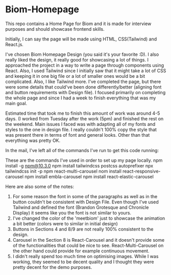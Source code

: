 # Biom-Homepage
This repo contains a Home Page for Biom and it is made for interview purposes and should showcase frontend skills.

Initially, I can say the page will be made using HTML, CSS(Tailwind) and React.js.

I've chosen Biom Homepage Design (you said it's your favorite :D). I also really liked the design, it really good for showcasing a lot of things. 
I approached the project in a way to write a page through components using React. Also, I used Tailwind since I initially saw that it might take a lot of CSS and keeping it in one big file or a lot of smaller ones would be
a bit complicated. Also, I like Tailwind more. I've completed the page, but there were some details that could've been done differently/better (aligning font and button requirements with Design file). I focused primarily on completing the whole page and since I had a week to finish everything that was my main goal.

Estimated time that took me to finish this amount of work was around 4-5 days. (I worked from Tuesday after the work (5pm) and finished the rest on the weekend.
Main issues I faced was with adapting all of my fonts and styles to the one in design file. I really couldn't 100% copy the style that was present there in terms of font and general looks.
Other than that everything was pretty OK.

In the mail, I've left all of the commands I've run to get this code running:

These are the commands I've used in order to set up my page locally.
npm install -g npm@10.3.0
npm install tailwindcss postcss autoprefixer
npx tailwindcss init -p
npm react-multi-carousel
nom install react-responsive-carousel
npm install embla-carousel
npm install react-elastic-carousel

Here are also some of the notes:

1. For some reason the font in some of the paragraphs as well as in the button couldn't be consistent with Design File.
Even though I've used Tailwind and defined the font (Brandon Grotesque and Chronicle Display) it seems like you the font is not similar to yours.
2. I've changed the color of the 'meetbiom' just to showcase the animation a bit better (colors were to similar in initial design)
3. Buttons in Sections 4 and 8/9 are not really 100% consistent to the design.
4. Carousel in the Section 8 is React-Carousel and it doesn't provide some of the functionalities that could be nice to see.
React-Multi-Carousel on the other hand could provide for example continuous movement.
5. I didn't really spend too much time on optimising images. While I was working, they seemed to be decent quality and I thought they
were pretty decent for the demo purposes.
